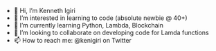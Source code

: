 - 👋 Hi, I’m Kenneth Igiri
- 👀 I’m interested in learning to code (absolute newbie @ 40+)
- 🌱 I’m currently learning Python, Lambda, Blockchain
- 💞️ I’m looking to collaborate on developing code for Lamda functions
- 📫 How to reach me: @kenigiri on Twitter

<!---
kcigiri/kcigiri is a ✨ special ✨ repository because its `README.md` (this file) appears on your GitHub profile.
You can click the Preview link to take a look at your changes.
--->

